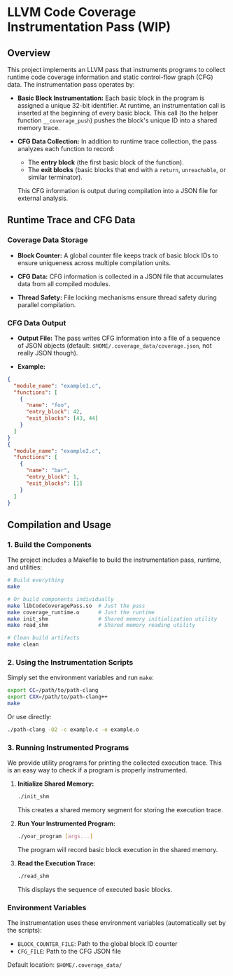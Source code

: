 # LLVM Code Coverage Instrumentation Pass (WIP)

## Overview

This project implements an LLVM pass that instruments programs to collect runtime code coverage information and static control-flow graph (CFG) data. The instrumentation pass operates by:

- **Basic Block Instrumentation:**
  Each basic block in the program is assigned a unique 32-bit identifier. At runtime, an instrumentation call is inserted at the beginning of every basic block. This call (to the helper function `__coverage_push`) pushes the block's unique ID into a shared memory trace.

- **CFG Data Collection:**
  In addition to runtime trace collection, the pass analyzes each function to record:
  - The **entry block** (the first basic block of the function).
  - The **exit blocks** (basic blocks that end with a `return`, `unreachable`, or similar terminator).

  This CFG information is output during compilation into a JSON file for external analysis.

## Runtime Trace and CFG Data

### Coverage Data Storage

- **Block Counter:**
  A global counter file keeps track of basic block IDs to ensure uniqueness across multiple compilation units.

- **CFG Data:**
  CFG information is collected in a JSON file that accumulates data from all compiled modules.

- **Thread Safety:**
  File locking mechanisms ensure thread safety during parallel compilation.

### CFG Data Output

- **Output File:**
  The pass writes CFG information into a file of a sequence of JSON objects (default: `$HOME/.coverage_data/coverage.json`, not really JSON though).

- **Example:**

```json
{
  "module_name": "example1.c",
  "functions": [
    {
      "name": "foo",
      "entry_block": 42,
      "exit_blocks": [43, 44]
    }
  ]
}
{
  "module_name": "example2.c",
  "functions": [
    {
      "name": "bar",
      "entry_block": 1,
      "exit_blocks": [1]
    }
  ]
}
```

## Compilation and Usage

### 1. Build the Components

The project includes a Makefile to build the instrumentation pass, runtime, and utilities:

```bash
# Build everything
make

# Or build components individually
make libCodeCoveragePass.so  # Just the pass
make coverage_runtime.o      # Just the runtime
make init_shm                # Shared memory initialization utility
make read_shm                # Shared memory reading utility

# Clean build artifacts
make clean
```

### 2. Using the Instrumentation Scripts

Simply set the environment variables and run `make`:
```bash
export CC=/path/to/path-clang
export CXX=/path/to/path-clang++
make
```

Or use directly:
```bash
./path-clang -O2 -c example.c -o example.o
```

### 3. Running Instrumented Programs

We provide utility programs for printing the collected execution trace. This is an easy way to check if a program is properly instrumented.

1. **Initialize Shared Memory:**
   ```bash
   ./init_shm
   ```
   This creates a shared memory segment for storing the execution trace.

2. **Run Your Instrumented Program:**
   ```bash
   ./your_program [args...]
   ```
   The program will record basic block execution in the shared memory.

3. **Read the Execution Trace:**
   ```bash
   ./read_shm
   ```
   This displays the sequence of executed basic blocks.

### Environment Variables

The instrumentation uses these environment variables (automatically set by the scripts):
- `BLOCK_COUNTER_FILE`: Path to the global block ID counter
- `CFG_FILE`: Path to the CFG JSON file

Default location: `$HOME/.coverage_data/`